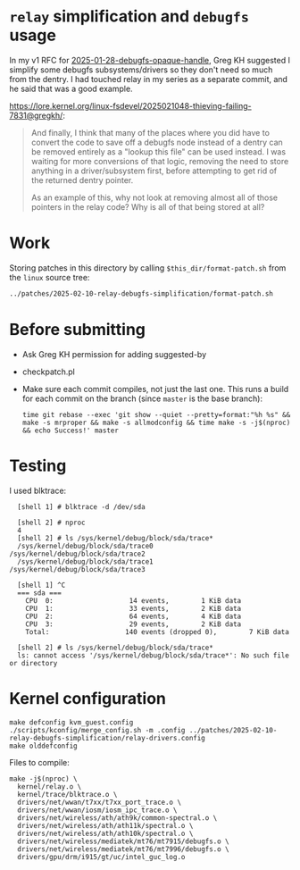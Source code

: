 # `relay` simplification and `debugfs` usage

In my v1 RFC for [2025-01-28-debugfs-opaque-handle](../2025-01-28-debugfs-opaque-handle), Greg KH suggested I simplify some debugfs subsystems/drivers so they don't need so much from the dentry. I had touched relay in my series as a separate commit, and he said that was a good example.

<https://lore.kernel.org/linux-fsdevel/2025021048-thieving-failing-7831@gregkh/>:

> And finally, I think that many of the places where you did have to
> convert the code to save off a debugfs node instead of a dentry can be
> removed entirely as a "lookup this file" can be used instead.  I was
> waiting for more conversions of that logic, removing the need to store
> anything in a driver/subsystem first, before attempting to get rid of
> the returned dentry pointer.
>
> As an example of this, why not look at removing almost all of those
> pointers in the relay code?  Why is all of that being stored at all?

# Work

Storing patches in this directory by calling `$this_dir/format-patch.sh` from the `linux` source tree:

```bash
../patches/2025-02-10-relay-debugfs-simplification/format-patch.sh
```

# Before submitting

- Ask Greg KH permission for adding suggested-by
- checkpatch.pl
- Make sure each commit compiles, not just the last one. This runs a build for each commit on the branch (since `master` is the base branch):

  ```
  time git rebase --exec 'git show --quiet --pretty=format:"%h %s" && make -s mrproper && make -s allmodconfig && time make -s -j$(nproc) && echo Success!' master
  ```

# Testing

I used blktrace:

```
  [shell 1] # blktrace -d /dev/sda

  [shell 2] # nproc
  4
  [shell 2] # ls /sys/kernel/debug/block/sda/trace*
  /sys/kernel/debug/block/sda/trace0  /sys/kernel/debug/block/sda/trace2
  /sys/kernel/debug/block/sda/trace1  /sys/kernel/debug/block/sda/trace3

  [shell 1] ^C
  === sda ===
    CPU  0:                   14 events,        1 KiB data
    CPU  1:                   33 events,        2 KiB data
    CPU  2:                   64 events,        4 KiB data
    CPU  3:                   29 events,        2 KiB data
    Total:                   140 events (dropped 0),        7 KiB data

  [shell 2] # ls /sys/kernel/debug/block/sda/trace*
  ls: cannot access '/sys/kernel/debug/block/sda/trace*': No such file or directory
```

# Kernel configuration

```
make defconfig kvm_guest.config
./scripts/kconfig/merge_config.sh -m .config ../patches/2025-02-10-relay-debugfs-simplification/relay-drivers.config
make olddefconfig
```

Files to compile:

```
make -j$(nproc) \
  kernel/relay.o \
  kernel/trace/blktrace.o \
  drivers/net/wwan/t7xx/t7xx_port_trace.o \
  drivers/net/wwan/iosm/iosm_ipc_trace.o \
  drivers/net/wireless/ath/ath9k/common-spectral.o \
  drivers/net/wireless/ath/ath11k/spectral.o \
  drivers/net/wireless/ath/ath10k/spectral.o \
  drivers/net/wireless/mediatek/mt76/mt7915/debugfs.o \
  drivers/net/wireless/mediatek/mt76/mt7996/debugfs.o \
  drivers/gpu/drm/i915/gt/uc/intel_guc_log.o
```
